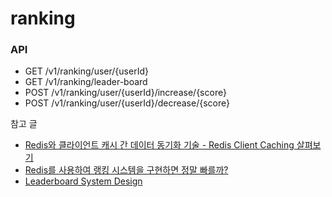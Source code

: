 # ranking

### API
- GET /v1/ranking/user/{userId}
- GET /v1/ranking/leader-board
- POST /v1/ranking/user/{userId}/increase/{score}
- POST /v1/ranking/user/{userId}/decrease/{score}

참고 글
- [Redis와 클라이언트 캐시 간 데이터 동기화 기술 - Redis Client Caching 살펴보기](https://devocean.sk.com/blog/techBoardDetail.do?ID=167301&boardType=techBlog)
- [Redis를 사용하여 랭킹 시스템을 구현하면 정말 빠를까?](https://velog.io/@koomin1227/Redis%EB%A5%BC-%EC%82%AC%EC%9A%A9%ED%95%98%EC%97%AC-%EB%9E%AD%ED%82%B9-%EC%8B%9C%EC%8A%A4%ED%85%9C%EC%9D%84-%EA%B5%AC%ED%98%84%ED%95%98%EB%A9%B4-%EC%A0%95%EB%A7%90-%EB%B9%A0%EB%A5%BC%EA%B9%8C)
- [Leaderboard System Design](https://systemdesign.one/leaderboard-system-design/)